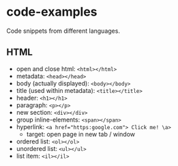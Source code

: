 # code-examples
Code snippets from different languages.

## HTML
- open and close html: `<html></html>`
- metadata: `<head></head>`
- body (actually displayed): `<body></body>`
- title (used within metadata): `<title></title>`
- header: `<h1></h1>`
- paragraph: `<p></p>`
- new section: `<div></div>`
- group inline-elements: `<span></span>`
- hyperlink: `<a href="https:google.com"> Click me! \a>`
  - target: open page in new tab / window
- ordered list: `<ol></ol>`
- unordered list: `<ul></ul>`
- list item: `<il></il>`



